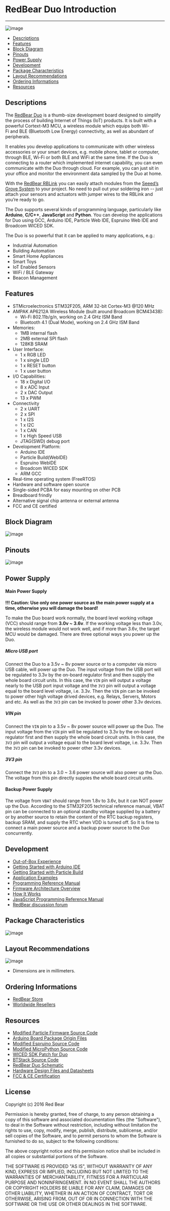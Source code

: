# RedBear Duo Introduction
---

![image](images/RB_Duo.png)

* [Descriptions](#descriptions)
* [Features](#features)
* [Block Diagram](#block-diagram)
* [Pinouts](#pinouts)
* [Power Supply](#power-supply)
* [Development](#development)
* [Package Characteristics](#package-characteristics)
* [Layout Recommendations](#layout-recommendations)
* [Ordering Informations](#ordering-informations)
* [Resources](#resources)


## <span id="descriptions">Descriptions</span>

The [RedBear Duo](http://www.redbear.cc/duo) is a thumb-size development board designed to simplify the process of building Internet of Things (IoT) products. It is built with a powerful Cortext-M3 MCU, a wireless module which equips both Wi-Fi and BLE (Bluetooth Low Energy) connectivity, as well as abundant of peripherals. 

It enables you develop applications to communicate with other wireless accessories or your smart devices, e.g. mobile phone, tablet or computer, through BLE, Wi-Fi or both BLE and WiFi at the same time. If the Duo is connecting to a router which implemented internet capability, you can even communicate with the Duo through cloud. For example, you can just sit in your office and monitor the environment data sampled by the Duo at home.

With the [RedBear RBLink](rblink_introduction.md) you can easily attach modules from the [Seeed’s Grove System](https://www.seeedstudio.com/item_list.html?category=45) to your project. No need to pull out your soldering iron -- just attach your sensors and actuators with jumper wires to the RBLink and you’re ready to go.

The Duo supports several kinds of programming language, particularly like **Arduino**, **C/C++**, **JavaScript** and **Python**. You can develop the applications for Duo using GCC, Arduino IDE, Particle Web IDE, Espruino Web IDE and Broadcom WICED SDK.

The Duo is so powerful that it can be applied to many applications, e.g.:

* Industrial Automation
* Building Automation
* Smart Home Appliances
* Smart Toys
* IoT Enabled Sensors
* WiFi / BLE Gateway
* Beacon Management


## <span id="features">Features</span>

* STMicroelectronics STM32F205, ARM 32-bit Cortex-M3 @120 MHz
* AMPAK AP6212A Wireless Module (built around Broadcom BCM43438):
    - Wi-Fi 802.11b/g/n, working on 2.4 GHz ISM Band
    - Bluetooth 4.1 (Dual Mode), working on 2.4 GHz ISM Band
* Memories:
    - 1MB internal flash
    - 2MB external SPI flash
    - 128KB SRAM
* User Interface:
    - 1 x RGB LED
    - 1 x single LED
    - 1 x RESET button 
    - 1 x user button
* I/O Capabilities:
    - 18 x Digital I/O
    - 8 x ADC Input
    - 2 x DAC Output
    - 13 x PWM
* Connectivity
    - 2 x UART
    - 2 x SPI
    - 1 x I2S
    - 1 x I2C 
    - 1 x CAN
    - 1 x High Speed USB
    - JTAG(SWD) debug port
* Development Platform: 
    - Arduino IDE
    - Particle Build(WebIDE)
    - Espruino WebIDE
    - Broadcom WICED SDK
    - ARM GCC
* Real-time operating system (FreeRTOS)
* Hardware and software open source
* Single-sided PCBA for easy mounting on other PCB
* Breadboard frindly
* Alternative signal chip antenna or external antenna
* FCC and CE certified


## <span id="block-diagram">Block Diagram</span>

![image](images/Duo_BlockDiagram.png)


## <span id="pinouts">Pinouts</span>

![image](images/RBDuo_Pinout.png)


## <span id="power-supply">Power Supply</span>

#### Main Power Supply

**!!! Caution: Use only one power source as the main power supply at a time, otherwise you will damage the board!**

To make the Duo board work normally, the board level working voltage (VCC) should range from **3.0v ~ 3.6v**. If the working voltage less than 3.0v, the wireless module would not work well, and if more than 3.6v, the target MCU would be damaged. There are three optional ways you power up the Duo.

##### Micro USB port

Connect the Duo to a 3.5v ~ 8v power source or to a computer via micro USB cable, will power up the Duo. The input voltage from the USB port will be regulated to 3.3v by the on-board regulator first and then supply the whole board circuit units. In this case, the `VIN` pin will output a voltage nearly to the USB port input voltage and the `3V3` pin will output a voltage equal to the board level voltage, i.e. 3.3v. Then the `VIN` pin can be invoked to power other high voltage drived devices, e.g. Relays, Servers, Motors and etc. As well as the `3V3` pin can be invoked to power other 3.3v devices.

##### VIN pin

Connect the `VIN` pin to a 3.5v ~ 8v power source will power up the Duo. The input voltage from the `VIN` pin will be regulated to 3.3v by the on-board regulator first and then supply the whole board circuit units. In this case, the `3V3` pin will output a voltage equal to the board level voltage, i.e. 3.3v. Then the `3V3` pin can be invoked to power other 3.3v devices.

##### 3V3 pin

Connect the `3V3` pin to a 3.0 ~ 3.6 power source will also power up the Duo. The voltage from this pin directly suppies the whole board circuit units.

#### Backup Power Supply

The voltage from `VBAT` should range from 1.8v to 3.6v, but it can NOT power up the Duo. According to the STM32F205 technical reference manual, VBAT pin can be connected to an optional standby voltage supplied by a battery or by another source to retain the content of the RTC backup registers, backup SRAM, and supply the RTC when VDD is turned off. So It is fine to connect a main power source and a backup power source to the Duo concurrently.


## <span id="development">Development</span>

* [Out-of-Box Experience](out_of_box_experience.md)
* [Getting Started with Arduino IDE](getting_started_with_arduino_ide.md)
* [Getting Started with Particle Build](getting_started_with_particle_build.md)
* [Application Examples](https://github.com/redbear/STM32-Arduino/tree/master/arduino/libraries/RedBear_Duo)
* [Programming Reference Manual](programming_reference_manual.md)
* [Firmware Architecture Overview](firmware_architecture_overview.md)
* [How It Works](how_it_works.md)
* [JavaScript Programming Reference Manual](javascript_programming_reference_manual.md)
* [RedBear discussion forum](http://discuss.redbear.cc/)


## <span id="package-characteristics">Package Characteristics</span>

![image](images/Duo_Dimension.png)


## <span id="layout-recommendations">Layout Recommendations</span>

![image](images/Duo_Layout_Recommend.png)
* Dimensions are in millimeters.


## <span id="ordering-informations">Ordering Informations</span>

* [RedBear Store](https://store.redbear.cc/product.html)
* [Worldwide Resellers](http://redbearlab.com/buy/)


## <span id="resources">Resources</span>

* [Modified Particle Firmware Source Code](https://github.com/redbear/firmware)
* [Arduino Board Package Origin Files](https://github.com/redbear/STM32-Arduino)
* [Modified Espruino Source Code](https://github.com/redbear/Espruino)
* [Modified MicroPython Source Code](https://github.com/redbear/micropython)
* [WICED SDK Patch for Duo](https://github.com/redbear/WICED-SDK)
* [BTStack Source Code](https://github.com/redbear/btstack)
* [RedBear Duo Schematic](https://github.com/redbear/Duo/tree/master/hardware/schematic)
* [Hardware Design Files and Datasheets](https://github.com/redbear/Duo/tree/master/hardware)
* [FCC & CE Certification](https://github.com/redbear/Duo/tree/master/certs)


## License

Copyright (c) 2016 Red Bear

Permission is hereby granted, free of charge, to any person obtaining a copy of this software and associated documentation files (the "Software"), to deal in the Software without restriction, including without limitation the rights to use, copy, modify, merge, publish, distribute, sublicense, and/or sell copies of the Software, and to permit persons to whom the Software is furnished to do so, subject to the following conditions:

The above copyright notice and this permission notice shall be included in all copies or substantial portions of the Software.

THE SOFTWARE IS PROVIDED "AS IS", WITHOUT WARRANTY OF ANY KIND, EXPRESS OR IMPLIED, INCLUDING BUT NOT LIMITED TO THE WARRANTIES OF MERCHANTABILITY, FITNESS FOR A PARTICULAR PURPOSE AND NONINFRINGEMENT. IN NO EVENT SHALL THE AUTHORS OR COPYRIGHT HOLDERS BE LIABLE FOR ANY CLAIM, DAMAGES OR OTHER LIABILITY, WHETHER IN AN ACTION OF CONTRACT, TORT OR OTHERWISE, ARISING FROM, OUT OF OR IN CONNECTION WITH THE SOFTWARE OR THE USE OR OTHER DEALINGS IN THE SOFTWARE.
